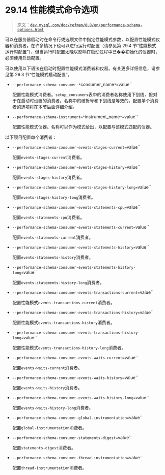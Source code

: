# 29.14 性能模式命令选项

> 原文：[`dev.mysql.com/doc/refman/8.0/en/performance-schema-options.html`](https://dev.mysql.com/doc/refman/8.0/en/performance-schema-options.html)

可以在服务器启动时在命令行或选项文件中指定性能模式参数，以配置性能模式仪器和消费者。在许多情况下也可以进行运行时配置（请参见第 29.4 节“性能模式运行时配置”），但当运行时配置太晚以影响在启动过程中已��初始化的仪器时，必须使用启动配置。

可以使用以下语法在启动时配置性能模式消费者和仪器。有关更多详细信息，请参见第 29.3 节“性能模式启动配置”。

+   `--performance-schema-consumer-*`consumer_name`*=`value``

    配置性能模式消费者。`setup_consumers`表中的消费者名称使用下划线，但对于在启动时设置的消费者，名称中的破折号和下划线是等效的。配置单个消费者的选项将在本节后面详细介绍。

+   `--performance-schema-instrument=*`instrument_name`*=`value``

    配置性能模式仪器。名称可以作为模式给出，以配置与该模式匹配的仪器。

以下项目配置单个消费者：

+   `--performance-schema-consumer-events-stages-current=`value``

    配置`events-stages-current`消费者。

+   `--performance-schema-consumer-events-stages-history=`value``

    配置`events-stages-history`消费者。

+   `--performance-schema-consumer-events-stages-history-long=`value``

    配置`events-stages-history-long`消费者。

+   `--performance-schema-consumer-events-statements-cpu=`value``

    配置`events-statements-cpu`消费者。

+   `--performance-schema-consumer-events-statements-current=`value``

    配置`events-statements-current`消费者。

+   `--performance-schema-consumer-events-statements-history=`value``

    配置`events-statements-history`消费者。

+   `--performance-schema-consumer-events-statements-history-long=`value``

    配置`events-statements-history-long`消费者。

+   `--performance-schema-consumer-events-transactions-current=`value``

    配置性能模式`events-transactions-current`消费者。

+   `--performance-schema-consumer-events-transactions-history=`value``

    配置性能模式`events-transactions-history`消费者。

+   `--performance-schema-consumer-events-transactions-history-long=`value``

    配置性能模式`events-transactions-history-long`消费者。

+   `--performance-schema-consumer-events-waits-current=`value``

    配置`events-waits-current`消费者。

+   `--performance-schema-consumer-events-waits-history=`value``

    配置`events-waits-history`消费者。

+   `--performance-schema-consumer-events-waits-history-long=`value``

    配置`events-waits-history-long`消费者。

+   `--performance-schema-consumer-global-instrumentation=`value``

    配置`global-instrumentation`消费者。

+   `--performance-schema-consumer-statements-digest=`value``

    配置`statements-digest`消费者。

+   `--performance-schema-consumer-thread-instrumentation=`value``

    配置`thread-instrumentation`消费者。

